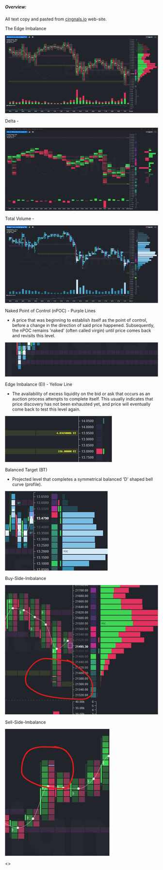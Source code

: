 ##### Overview:
All text copy and pasted from [cingnals.io](https://cingnals.io) web-site.  

The Edge Imbalance

![Edge-Imbalancel](media/Edge-Imbalance.png)

Delta -

![Delta-1l](media/Delta-1.png)

Total Volume -

![Total-Volume-1l](media/Total-Volume-1.png)

Naked Point of Control (nPOC) - Purple Lines
- A price that was beginning to establish itself as the point of control, before a change in the direction of said price happened. Subsequently, the nPOC remains 'naked' (often called virgin) until price comes back and revisits this level.

![Naked-Point-Control](media/Naked-Point-Control.png)

Edge Imbalance (EI) - Yellow Line
- The availability of excess liquidity on the bid or ask that occurs as an auction process attempts to complete itself. This usually indicates that price discovery has not been exhausted yet, and price will eventually come back to test this level again.

![EI](media/EI.png)

Balanced Target (BT)
- Projected level that completes a symmetrical balanced 'D' shaped bell curve (profile).

![Balance-Target](media/Balance-Target.png)

Buy-Side-Imbalance

![Buy-Side-Imbalance](media/Buy-Side-Imbalance.png)

Sell-Side-Imbalance

![Sell-Side-Imbalance](media/Sell-Side-Imbalance.png)


<>
